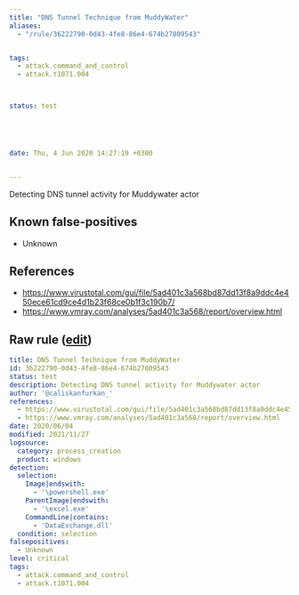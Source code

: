 ```yaml
---
title: "DNS Tunnel Technique from MuddyWater"
aliases:
  - "/rule/36222790-0d43-4fe8-86e4-674b27809543"


tags:
  - attack.command_and_control
  - attack.t1071.004



status: test





date: Thu, 4 Jun 2020 14:27:19 +0300


---
```


Detecting DNS tunnel activity for Muddywater actor

<!--more-->


## Known false-positives

* Unknown



## References

* https://www.virustotal.com/gui/file/5ad401c3a568bd87dd13f8a9ddc4e450ece61cd9ce4d1b23f68ce0b1f3c190b7/
* https://www.vmray.com/analyses/5ad401c3a568/report/overview.html


## Raw rule ([edit](https://github.com/SigmaHQ/sigma/edit/master/rules/windows/process_creation/proc_creation_win_apt_muddywater_dnstunnel.yml))
```yaml
title: DNS Tunnel Technique from MuddyWater
id: 36222790-0d43-4fe8-86e4-674b27809543
status: test
description: Detecting DNS tunnel activity for Muddywater actor
author: '@caliskanfurkan_'
references:
  - https://www.virustotal.com/gui/file/5ad401c3a568bd87dd13f8a9ddc4e450ece61cd9ce4d1b23f68ce0b1f3c190b7/
  - https://www.vmray.com/analyses/5ad401c3a568/report/overview.html
date: 2020/06/04
modified: 2021/11/27
logsource:
  category: process_creation
  product: windows
detection:
  selection:
    Image|endswith:
      - '\powershell.exe'
    ParentImage|endswith:
      - '\excel.exe'
    CommandLine|contains:
      - 'DataExchange.dll'
  condition: selection
falsepositives:
  - Unknown
level: critical
tags:
  - attack.command_and_control
  - attack.t1071.004

```
